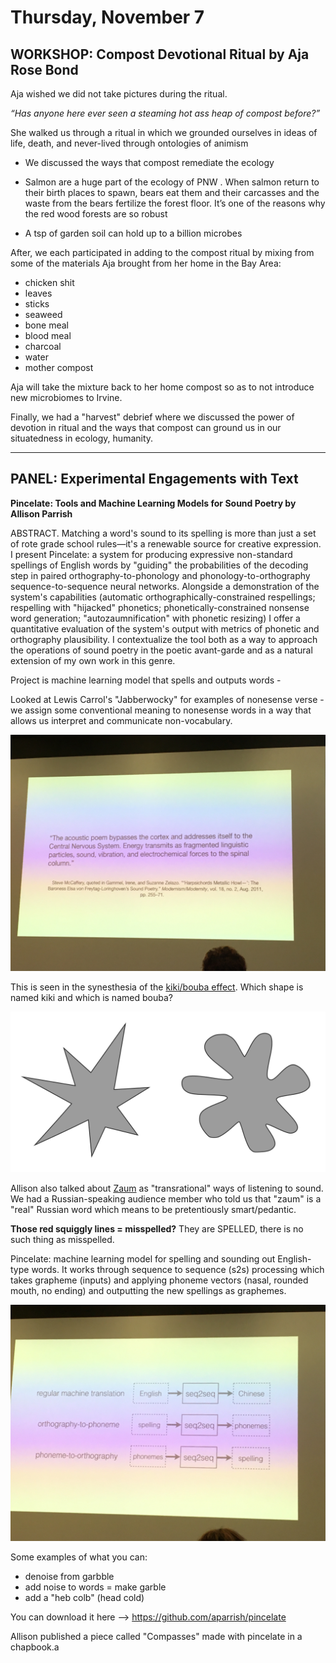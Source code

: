 # Thursday, November 7 #

## WORKSHOP: Compost Devotional Ritual by Aja Rose Bond ##

Aja wished we did not take pictures during the ritual.

*“Has anyone here ever seen a steaming hot ass heap of compost before?”*

She walked us through a ritual in which we grounded ourselves in ideas of life, death, and never-lived through ontologies of animism 

*  We discussed the ways that compost remediate the ecology

* Salmon are a huge part of the ecology of PNW . When salmon return to their birth places to spawn, bears eat them and their carcasses and the waste from the bears fertilize the forest floor. It’s one of the reasons why the red wood forests are so robust

* A tsp of garden soil can hold up to a billion microbes

After, we each participated in adding to the compost ritual by mixing from some of the materials Aja brought from her home in the Bay Area:
  
  * chicken shit
  * leaves
  * sticks
  * seaweed
  * bone meal
  * blood meal
  * charcoal
  * water
  * mother compost
  
  Aja will take the mixture back to her home compost so as to not introduce new microbiomes to Irvine.
  
Finally, we had a "harvest" debrief where we discussed the power of devotion in ritual and the ways that compost can ground us in our situatedness in ecology, humanity.

---

## PANEL: Experimental Engagements with Text ##

**Pincelate: Tools and Machine Learning Models for Sound Poetry by Allison Parrish**

ABSTRACT. Matching a word's sound to its spelling is more than just a set of rote grade school rules—it's a renewable source for creative expression. I present Pincelate: a system for producing expressive non-standard spellings of English words by "guiding" the probabilities of the decoding step in paired orthography-to-phonology and phonology-to-orthography sequence-to-sequence neural networks. Alongside a demonstration of the system's capabilities (automatic orthographically-constrained respellings; respelling with "hijacked" phonetics; phonetically-constrained nonsense word generation; "autozaumnification" with phonetic resizing) I offer a quantitative evaluation of the system's output with metrics of phonetic and orthography plausibility. I contextualize the tool both as a way to approach the operations of sound poetry in the poetic avant-garde and as a natural extension of my own work in this genre.

Project is machine learning model that spells and outputs words -

Looked at Lewis Carrol's "Jabberwocky" for examples of nonesense verse - we assign some conventional meaning to nonesense words in a way that allows us interpret and communicate non-vocabulary.

![Playing with words](IMG_2017.JPG)

This is seen in the synesthesia of the [kiki/bouba effect](https://en.wikipedia.org/wiki/Bouba/kiki_effect). Which shape is named kiki and which is named bouba?
  
![Kiki or bouba](1200px-Booba-Kiki.svg.png)
 
 Allison also talked about [Zaum](https://en.wikipedia.org/wiki/Zaum) as "transrational" ways of listening to sound. We had a Russian-speaking audience member who told us that "zaum" is a "real" Russian word which means to be pretentiously smart/pedantic.
 
 **Those red squiggly lines = misspelled?** They are SPELLED, there is no such thing as misspelled.
 
 
Pincelate: machine learning model for spelling and sounding out English-type words. It works through sequence to sequence (s2s) processing which takes grapheme (inputs) and applying phoneme vectors (nasal, rounded mouth, no ending) and outputting the new spellings as graphemes. 

![s2s](IMG_2018.JPG)

Some examples of what you can:
- denoise from garbble
- add noise to words = make garble
- add a "heb colb" (head cold)

You can download it here --> https://github.com/aparrish/pincelate

Allison published a piece called "Compasses" made with pincelate in a chapbook.a
 
 
